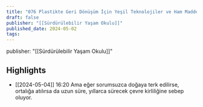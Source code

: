 ```yaml
---
title: "076 Plastikte Geri Dönüşüm İçin Yeşil Teknolojiler ve Ham Maddeler"
draft: false
publisher: "[[Sürdürülebilir Yaşam Okulu]]"
published_date: 2024-05-02
tags:
---
```

publisher: "[[Sürdürülebilir Yaşam Okulu]]"


## Highlights
* [[2024-05-04]] 16:20  Ama eğer sorumsuzca doğaya terk edilirse, ortalığa atılırsa da uzun süre, yıllarca sürecek çevre kirliliğine sebep oluyor.

